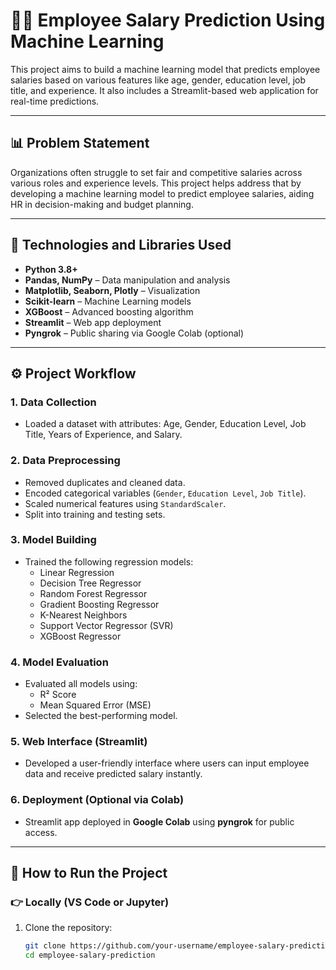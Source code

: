 # 🧑‍💼 Employee Salary Prediction Using Machine Learning

This project aims to build a machine learning model that predicts employee salaries based on various features like age, gender, education level, job title, and experience. It also includes a Streamlit-based web application for real-time predictions.

---

## 📊 Problem Statement

Organizations often struggle to set fair and competitive salaries across various roles and experience levels. This project helps address that by developing a machine learning model to predict employee salaries, aiding HR in decision-making and budget planning.

---

## 🔧 Technologies and Libraries Used

- **Python 3.8+**
- **Pandas, NumPy** – Data manipulation and analysis
- **Matplotlib, Seaborn, Plotly** – Visualization
- **Scikit-learn** – Machine Learning models
- **XGBoost** – Advanced boosting algorithm
- **Streamlit** – Web app deployment
- **Pyngrok** – Public sharing via Google Colab (optional)

---

## ⚙️ Project Workflow

### 1. Data Collection
- Loaded a dataset with attributes: Age, Gender, Education Level, Job Title, Years of Experience, and Salary.

### 2. Data Preprocessing
- Removed duplicates and cleaned data.
- Encoded categorical variables (`Gender`, `Education Level`, `Job Title`).
- Scaled numerical features using `StandardScaler`.
- Split into training and testing sets.

### 3. Model Building
- Trained the following regression models:
  - Linear Regression
  - Decision Tree Regressor
  - Random Forest Regressor
  - Gradient Boosting Regressor
  - K-Nearest Neighbors
  - Support Vector Regressor (SVR)
  - XGBoost Regressor

### 4. Model Evaluation
- Evaluated all models using:
  - R² Score
  - Mean Squared Error (MSE)
- Selected the best-performing model.

### 5. Web Interface (Streamlit)
- Developed a user-friendly interface where users can input employee data and receive predicted salary instantly.

### 6. Deployment (Optional via Colab)
- Streamlit app deployed in **Google Colab** using **pyngrok** for public access.

---

## 🚀 How to Run the Project

### 👉 Locally (VS Code or Jupyter)
1. Clone the repository:
   ```bash
   git clone https://github.com/your-username/employee-salary-prediction.git
   cd employee-salary-prediction
